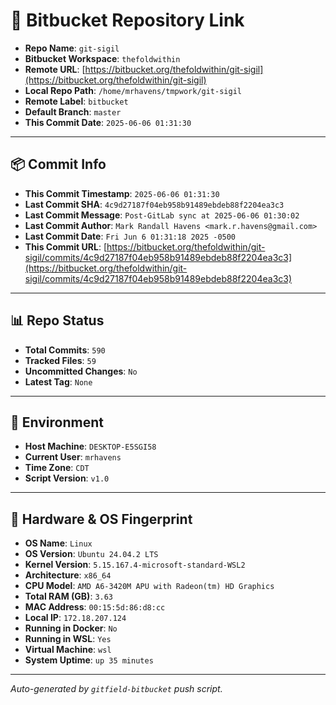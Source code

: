 # 🔗 Bitbucket Repository Link

- **Repo Name**: `git-sigil`
- **Bitbucket Workspace**: `thefoldwithin`
- **Remote URL**: [https://bitbucket.org/thefoldwithin/git-sigil](https://bitbucket.org/thefoldwithin/git-sigil)
- **Local Repo Path**: `/home/mrhavens/tmpwork/git-sigil`
- **Remote Label**: `bitbucket`
- **Default Branch**: `master`
- **This Commit Date**: `2025-06-06 01:31:30`

---

## 📦 Commit Info

- **This Commit Timestamp**: `2025-06-06 01:31:30`
- **Last Commit SHA**: `4c9d27187f04eb958b91489ebdeb88f2204ea3c3`
- **Last Commit Message**: `Post-GitLab sync at 2025-06-06 01:30:02`
- **Last Commit Author**: `Mark Randall Havens <mark.r.havens@gmail.com>`
- **Last Commit Date**: `Fri Jun 6 01:31:18 2025 -0500`
- **This Commit URL**: [https://bitbucket.org/thefoldwithin/git-sigil/commits/4c9d27187f04eb958b91489ebdeb88f2204ea3c3](https://bitbucket.org/thefoldwithin/git-sigil/commits/4c9d27187f04eb958b91489ebdeb88f2204ea3c3)

---

## 📊 Repo Status

- **Total Commits**: `590`
- **Tracked Files**: `59`
- **Uncommitted Changes**: `No`
- **Latest Tag**: `None`

---

## 🧭 Environment

- **Host Machine**: `DESKTOP-E5SGI58`
- **Current User**: `mrhavens`
- **Time Zone**: `CDT`
- **Script Version**: `v1.0`

---

## 🧬 Hardware & OS Fingerprint

- **OS Name**: `Linux`
- **OS Version**: `Ubuntu 24.04.2 LTS`
- **Kernel Version**: `5.15.167.4-microsoft-standard-WSL2`
- **Architecture**: `x86_64`
- **CPU Model**: `AMD A6-3420M APU with Radeon(tm) HD Graphics`
- **Total RAM (GB)**: `3.63`
- **MAC Address**: `00:15:5d:86:d8:cc`
- **Local IP**: `172.18.207.124`
- **Running in Docker**: `No`
- **Running in WSL**: `Yes`
- **Virtual Machine**: `wsl`
- **System Uptime**: `up 35 minutes`

---

_Auto-generated by `gitfield-bitbucket` push script._
